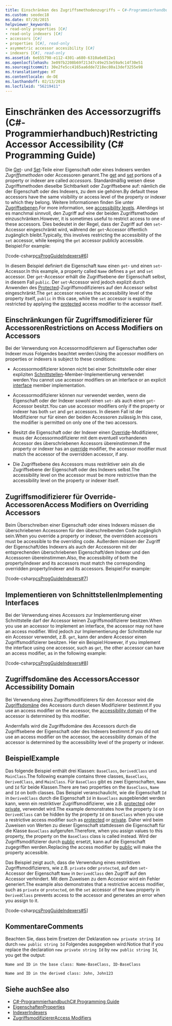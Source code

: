 ```yaml
---
title: Einschränken des Zugriffsmethodenzugriffs – C#-Programmierhandbuch
ms.custom: seodec18
ms.date: 07/20/2015
helpviewer_keywords:
- read-only properties [C#]
- read-only indexers [C#]
- accessors [C#]
- properties [C#], read-only
- asymmetric accessor accesibility [C#]
- indexers [C#], read-only
ms.assetid: 6e655798-e112-4301-a680-6310a6e012e1
ms.openlocfilehash: 3e097b2208b69f21347c49e253e59a9c14f30e51
ms.sourcegitcommit: 30e2fe5cc4165aa6dde7218ec80a13def3255e98
ms.translationtype: HT
ms.contentlocale: de-DE
ms.lasthandoff: 02/13/2019
ms.locfileid: "56219411"
---
```

# <a name="restricting-accessor-accessibility-c-programming-guide"></a><span data-ttu-id="1089c-102">Einschränken des Accessorzugriffs (C#-Programmierhandbuch)</span><span class="sxs-lookup"><span data-stu-id="1089c-102">Restricting Accessor Accessibility (C# Programming Guide)</span></span>
<span data-ttu-id="1089c-103">Die [Get](../../../csharp/language-reference/keywords/get.md)- und [Set](../../../csharp/language-reference/keywords/set.md)-Teile einer Eigenschaft oder eines Indexers werden *Zugriffsmethoden* oder Accessoren genannt.</span><span class="sxs-lookup"><span data-stu-id="1089c-103">The [get](../../../csharp/language-reference/keywords/get.md) and [set](../../../csharp/language-reference/keywords/set.md) portions of a property or indexer are called *accessors*.</span></span> <span data-ttu-id="1089c-104">Standardmäßig weisen diese Zugriffsmethoden dieselbe Sichtbarkeit oder Zugriffsebene auf: nämlich die der Eigenschaft oder des Indexers, zu dem sie gehören.</span><span class="sxs-lookup"><span data-stu-id="1089c-104">By default these accessors have the same visibility or access level of the property or indexer to which they belong.</span></span> <span data-ttu-id="1089c-105">Weitere Informationen finden Sie unter [Zugriffsebenen](../../../csharp/language-reference/keywords/accessibility-levels.md).</span><span class="sxs-lookup"><span data-stu-id="1089c-105">For more information, see [accessibility levels](../../../csharp/language-reference/keywords/accessibility-levels.md).</span></span> <span data-ttu-id="1089c-106">Allerdings ist es manchmal sinnvoll, den Zugriff auf eine der beiden Zugriffsmethoden einzuschränken.</span><span class="sxs-lookup"><span data-stu-id="1089c-106">However, it is sometimes useful to restrict access to one of these accessors.</span></span> <span data-ttu-id="1089c-107">Dies bedeutet in der Regel, dass der Zugriff auf den `set`-Accessor eingeschränkt wird, während der `get`-Accessor öffentlich zugänglich bleibt.</span><span class="sxs-lookup"><span data-stu-id="1089c-107">Typically, this involves restricting the accessibility of the `set` accessor, while keeping the `get` accessor publicly accessible.</span></span> <span data-ttu-id="1089c-108">Beispiel:</span><span class="sxs-lookup"><span data-stu-id="1089c-108">For example:</span></span>  
  
 [!code-csharp[csProgGuideIndexers#6](../../../csharp/programming-guide/classes-and-structs/codesnippet/CSharp/restricting-accessor-accessibility_1.cs)]  
  
 <span data-ttu-id="1089c-109">In diesem Beispiel definiert die Eigenschaft `Name` einen `get`- und einen `set`-Accessor.</span><span class="sxs-lookup"><span data-stu-id="1089c-109">In this example, a property called `Name` defines a `get` and `set` accessor.</span></span> <span data-ttu-id="1089c-110">Der `get`-Accessor erhält die Zugriffsebene der Eigenschaft selbst, in diesem Fall `public`. Der `set`-Accessor wird jedoch explizit durch Anwenden des [Protected](../../../csharp/language-reference/keywords/protected.md)-Zugriffsmodifizierers auf den Accessor selbst eingeschränkt.</span><span class="sxs-lookup"><span data-stu-id="1089c-110">The `get` accessor receives the accessibility level of the property itself, `public` in this case, while the `set` accessor is explicitly restricted by applying the [protected](../../../csharp/language-reference/keywords/protected.md) access modifier to the accessor itself.</span></span>  
  
## <a name="restrictions-on-access-modifiers-on-accessors"></a><span data-ttu-id="1089c-111">Einschränkungen für Zugriffsmodifizierer für Accessoren</span><span class="sxs-lookup"><span data-stu-id="1089c-111">Restrictions on Access Modifiers on Accessors</span></span>  
 <span data-ttu-id="1089c-112">Bei der Verwendung von Accessormodifizierern auf Eigenschaften oder Indexer muss Folgendes beachtet werden:</span><span class="sxs-lookup"><span data-stu-id="1089c-112">Using the accessor modifiers on properties or indexers is subject to these conditions:</span></span>  
  
-   <span data-ttu-id="1089c-113">Accessormodifizierer können nicht bei einer Schnittstelle oder einer expliziten [Schnittstellen](../../../csharp/language-reference/keywords/interface.md)-Member-Implementierung verwendet werden.</span><span class="sxs-lookup"><span data-stu-id="1089c-113">You cannot use accessor modifiers on an interface or an explicit [interface](../../../csharp/language-reference/keywords/interface.md) member implementation.</span></span>  
  
-   <span data-ttu-id="1089c-114">Accessormodifizierer können nur verwendet werden, wenn die Eigenschaft oder der Indexer sowohl einen `set`- als auch einen `get`-Accessor besitzt.</span><span class="sxs-lookup"><span data-stu-id="1089c-114">You can use accessor modifiers only if the property or indexer has both `set` and `get` accessors.</span></span> <span data-ttu-id="1089c-115">In diesem Fall ist der Modifizierer nur für einen der beiden Accessoren zulässig.</span><span class="sxs-lookup"><span data-stu-id="1089c-115">In this case, the modifier is permitted on only one of the two accessors.</span></span>  
  
-   <span data-ttu-id="1089c-116">Besitzt die Eigenschaft oder der Indexer einen [Override](../../../csharp/language-reference/keywords/override.md)-Modifizierer, muss der Accessormodifizierer mit dem eventuell vorhandenen Accessor des überschriebenen Accessors übereinstimmen.</span><span class="sxs-lookup"><span data-stu-id="1089c-116">If the property or indexer has an [override](../../../csharp/language-reference/keywords/override.md) modifier, the accessor modifier must match the accessor of the overridden accessor, if any.</span></span>  
  
-   <span data-ttu-id="1089c-117">Die Zugriffsebene des Accessors muss restriktiver sein als die Zugriffsebene der Eigenschaft oder des Indexers selbst.</span><span class="sxs-lookup"><span data-stu-id="1089c-117">The accessibility level on the accessor must be more restrictive than the accessibility level on the property or indexer itself.</span></span>  
  
## <a name="access-modifiers-on-overriding-accessors"></a><span data-ttu-id="1089c-118">Zugriffsmodifizierer für Override-Accessoren</span><span class="sxs-lookup"><span data-stu-id="1089c-118">Access Modifiers on Overriding Accessors</span></span>  
 <span data-ttu-id="1089c-119">Beim Überschreiben einer Eigenschaft oder eines Indexers müssen die überschriebenen Accessoren für den überschreibenden Code zugänglich sein.</span><span class="sxs-lookup"><span data-stu-id="1089c-119">When you override a property or indexer, the overridden accessors must be accessible to the overriding code.</span></span> <span data-ttu-id="1089c-120">Außerdem müssen der Zugriff der Eigenschaft/des Indexers als auch der Accessoren mit der entsprechenden überschriebenen Eigenschaft/dem Indexer und den Accessoren übereinstimmen.</span><span class="sxs-lookup"><span data-stu-id="1089c-120">Also, the accessibility of both the property/indexer and its accessors must match the corresponding overridden property/indexer and its accessors.</span></span> <span data-ttu-id="1089c-121">Beispiel:</span><span class="sxs-lookup"><span data-stu-id="1089c-121">For example:</span></span>  
  
 [!code-csharp[csProgGuideIndexers#7](../../../csharp/programming-guide/classes-and-structs/codesnippet/CSharp/restricting-accessor-accessibility_2.cs)]  
  
## <a name="implementing-interfaces"></a><span data-ttu-id="1089c-122">Implementieren von Schnittstellen</span><span class="sxs-lookup"><span data-stu-id="1089c-122">Implementing Interfaces</span></span>  
 <span data-ttu-id="1089c-123">Bei der Verwendung eines Accessors zur Implementierung einer Schnittstelle darf der Accessor keinen Zugriffsmodifizierer besitzen.</span><span class="sxs-lookup"><span data-stu-id="1089c-123">When you use an accessor to implement an interface, the accessor may not have an access modifier.</span></span> <span data-ttu-id="1089c-124">Wird jedoch zur Implementierung der Schnittstelle nur ein Accessor verwendet, z.B. `get`, kann der andere Accessor einen Zugriffsmodifizierer besitzen. Hier ein Beispiel:</span><span class="sxs-lookup"><span data-stu-id="1089c-124">However, if you implement the interface using one accessor, such as `get`, the other accessor can have an access modifier, as in the following example:</span></span>  
  
 [!code-csharp[csProgGuideIndexers#8](../../../csharp/programming-guide/classes-and-structs/codesnippet/CSharp/restricting-accessor-accessibility_3.cs)]  
  
## <a name="accessor-accessibility-domain"></a><span data-ttu-id="1089c-125">Zugriffsdomäne des Accessors</span><span class="sxs-lookup"><span data-stu-id="1089c-125">Accessor Accessibility Domain</span></span>  
 <span data-ttu-id="1089c-126">Bei Verwendung eines Zugriffsmodifizierers für den Accessor wird die [Zugriffsdomäne](../../../csharp/language-reference/keywords/accessibility-domain.md) des Accessors durch diesen Modifizierer bestimmt.</span><span class="sxs-lookup"><span data-stu-id="1089c-126">If you use an access modifier on the accessor, the [accessibility domain](../../../csharp/language-reference/keywords/accessibility-domain.md) of the accessor is determined by this modifier.</span></span>  
  
 <span data-ttu-id="1089c-127">Andernfalls wird die Zugriffsdomäne des Accessors durch die Zugriffsebene der Eigenschaft oder des Indexers bestimmt.</span><span class="sxs-lookup"><span data-stu-id="1089c-127">If you did not use an access modifier on the accessor, the accessibility domain of the accessor is determined by the accessibility level of the property or indexer.</span></span>  
  
## <a name="example"></a><span data-ttu-id="1089c-128">Beispiel</span><span class="sxs-lookup"><span data-stu-id="1089c-128">Example</span></span>  
 <span data-ttu-id="1089c-129">Das folgende Beispiel enthält drei Klassen: `BaseClass`, `DerivedClass` und `MainClass`.</span><span class="sxs-lookup"><span data-stu-id="1089c-129">The following example contains three classes, `BaseClass`, `DerivedClass`, and `MainClass`.</span></span> <span data-ttu-id="1089c-130">Für `BaseClass` gibt es zwei Eigenschaften, `Name` und `Id` für beide Klassen.</span><span class="sxs-lookup"><span data-stu-id="1089c-130">There are two properties on the `BaseClass`, `Name` and `Id` on both classes.</span></span> <span data-ttu-id="1089c-131">Das Beispiel veranschaulicht, wie die Eigenschaft `Id` in `DerivedClass` durch die Eigenschaft `Id` in `BaseClass` ausgeblendet werden kann, wenn ein restriktiver Zugriffsmodifizierer, wie z.B. [protected](../../../csharp/language-reference/keywords/protected.md) oder [private](../../../csharp/language-reference/keywords/private.md), verwendet wird.</span><span class="sxs-lookup"><span data-stu-id="1089c-131">The example demonstrates how the property `Id` on `DerivedClass` can be hidden by the property `Id` on `BaseClass` when you use a restrictive access modifier such as [protected](../../../csharp/language-reference/keywords/protected.md) or [private](../../../csharp/language-reference/keywords/private.md).</span></span> <span data-ttu-id="1089c-132">Daher wird beim Zuweisen von Werten zu dieser Eigenschaft stattdessen die Eigenschaft für die Klasse `BaseClass` aufgerufen.</span><span class="sxs-lookup"><span data-stu-id="1089c-132">Therefore, when you assign values to this property, the property on the `BaseClass` class is called instead.</span></span> <span data-ttu-id="1089c-133">Wird der Zugriffsmodifizierer durch [public](../../../csharp/language-reference/keywords/public.md) ersetzt, kann auf die Eigenschaft zugegriffen werden.</span><span class="sxs-lookup"><span data-stu-id="1089c-133">Replacing the access modifier by [public](../../../csharp/language-reference/keywords/public.md) will make the property accessible.</span></span>  
  
 <span data-ttu-id="1089c-134">Das Beispiel zeigt auch, dass die Verwendung eines restriktiven Zugriffsmodifizierers, wie z.B. `private` oder `protected`, auf den `set`-Accessor der Eigenschaft `Name` in `DerivedClass` den Zugriff auf den Accessor verhindert. Mit dem Zuweisen zu dem Accessor wird ein Fehler generiert.</span><span class="sxs-lookup"><span data-stu-id="1089c-134">The example also demonstrates that a restrictive access modifier, such as `private` or `protected`, on the `set` accessor of the `Name` property in `DerivedClass` prevents access to the accessor and generates an error when you assign to it.</span></span>  
  
 [!code-csharp[csProgGuideIndexers#5](../../../csharp/programming-guide/classes-and-structs/codesnippet/CSharp/restricting-accessor-accessibility_4.cs)]  
  
## <a name="comments"></a><span data-ttu-id="1089c-135">Kommentare</span><span class="sxs-lookup"><span data-stu-id="1089c-135">Comments</span></span>  
 <span data-ttu-id="1089c-136">Beachten Sie, dass beim Ersetzen der Deklaration `new private string Id` durch `new public string Id` Folgendes ausgegeben wird:</span><span class="sxs-lookup"><span data-stu-id="1089c-136">Notice that if you replace the declaration `new private string Id` by `new public string Id`, you get the output:</span></span>  
  
 `Name and ID in the base class: Name-BaseClass, ID-BaseClass`  
  
 `Name and ID in the derived class: John, John123`  
  
## <a name="see-also"></a><span data-ttu-id="1089c-137">Siehe auch</span><span class="sxs-lookup"><span data-stu-id="1089c-137">See also</span></span>

- [<span data-ttu-id="1089c-138">C#-Programmierhandbuch</span><span class="sxs-lookup"><span data-stu-id="1089c-138">C# Programming Guide</span></span>](../../../csharp/programming-guide/index.md)
- [<span data-ttu-id="1089c-139">Eigenschaften</span><span class="sxs-lookup"><span data-stu-id="1089c-139">Properties</span></span>](../../../csharp/programming-guide/classes-and-structs/properties.md)
- [<span data-ttu-id="1089c-140">Indexer</span><span class="sxs-lookup"><span data-stu-id="1089c-140">Indexers</span></span>](../../../csharp/programming-guide/indexers/index.md)
- [<span data-ttu-id="1089c-141">Zugriffsmodifizierer</span><span class="sxs-lookup"><span data-stu-id="1089c-141">Access Modifiers</span></span>](../../../csharp/programming-guide/classes-and-structs/access-modifiers.md)
